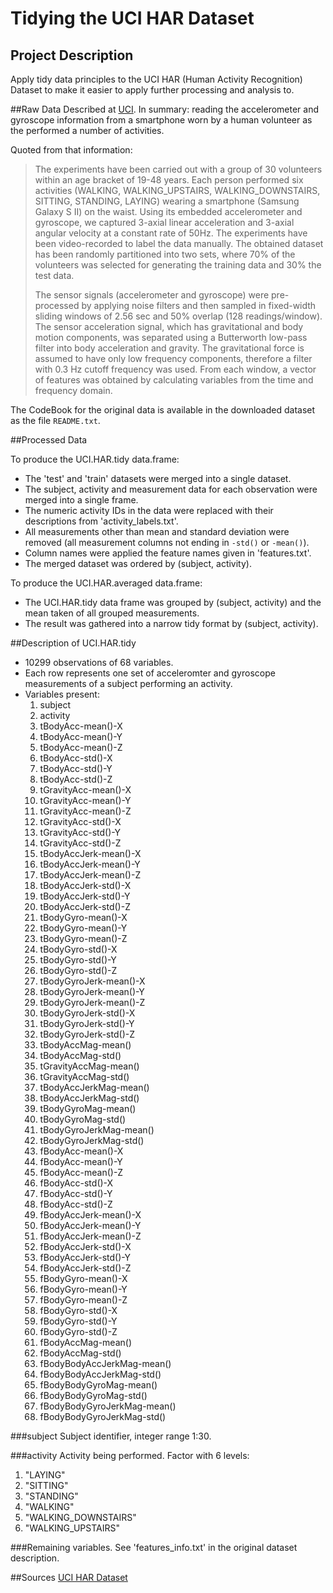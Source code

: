 # Tidying the UCI HAR Dataset

## Project Description
Apply tidy data principles to the UCI HAR (Human Activity Recognition) Dataset to make it easier to apply further processing and analysis to.

##Raw Data
Described at [UCI](http://archive.ics.uci.edu/ml/datasets/Human+Activity+Recognition+Using+Smartphones). In summary: reading the accelerometer and gyroscope information from a smartphone worn by a human volunteer as the performed a number of activities.

Quoted from that information:
> The experiments have been carried out with a group of 30 volunteers within an age bracket of 19-48 years. Each person performed six activities (WALKING, WALKING_UPSTAIRS, WALKING_DOWNSTAIRS, SITTING, STANDING, LAYING) wearing a smartphone (Samsung Galaxy S II) on the waist. Using its embedded accelerometer and gyroscope, we captured 3-axial linear acceleration and 3-axial angular velocity at a constant rate of 50Hz. The experiments have been video-recorded to label the data manually. The obtained dataset has been randomly partitioned into two sets, where 70% of the volunteers was selected for generating the training data and 30% the test data.
>
> The sensor signals (accelerometer and gyroscope) were pre-processed by applying noise filters and then sampled in fixed-width sliding windows of 2.56 sec and 50% overlap (128 readings/window). The sensor acceleration signal, which has gravitational and body motion components, was separated using a Butterworth low-pass filter into body acceleration and gravity. The gravitational force is assumed to have only low frequency components, therefore a filter with 0.3 Hz cutoff frequency was used. From each window, a vector of features was obtained by calculating variables from the time and frequency domain.

The CodeBook for the original data is available in the downloaded dataset as the file `README.txt`.

##Processed Data

To produce the UCI.HAR.tidy data.frame:
* The 'test' and 'train' datasets were merged into a single dataset.
* The subject, activity and measurement data for each observation were merged into a single frame.
* The numeric activity IDs in the data were replaced with their descriptions from 'activity_labels.txt'.
* All measurements other than mean and standard deviation were removed (all measurement columns not ending in `-std()` or `-mean()`).
* Column names were applied the feature names given in 'features.txt'.
* The merged dataset was ordered by (subject, activity).

To produce the UCI.HAR.averaged data.frame:
* The UCI.HAR.tidy data frame was grouped by (subject, activity) and the mean taken of all grouped measurements.
* The result was gathered into a narrow tidy format by (subject, activity).

##Description of UCI.HAR.tidy
 - 10299 observations of 68 variables.
 - Each row represents one set of acceleromter and gyroscope measurements of a subject performing an activity.
 - Variables present:
   1. subject
   1. activity
   1. tBodyAcc-mean()-X
   1. tBodyAcc-mean()-Y
   1. tBodyAcc-mean()-Z
   1. tBodyAcc-std()-X
   1. tBodyAcc-std()-Y
   1. tBodyAcc-std()-Z
   1. tGravityAcc-mean()-X
   1. tGravityAcc-mean()-Y
   1. tGravityAcc-mean()-Z
   1. tGravityAcc-std()-X
   1. tGravityAcc-std()-Y
   1. tGravityAcc-std()-Z
   1. tBodyAccJerk-mean()-X
   1. tBodyAccJerk-mean()-Y
   1. tBodyAccJerk-mean()-Z
   1. tBodyAccJerk-std()-X
   1. tBodyAccJerk-std()-Y
   1. tBodyAccJerk-std()-Z
   1. tBodyGyro-mean()-X
   1. tBodyGyro-mean()-Y
   1. tBodyGyro-mean()-Z
   1. tBodyGyro-std()-X
   1. tBodyGyro-std()-Y
   1. tBodyGyro-std()-Z
   1. tBodyGyroJerk-mean()-X
   1. tBodyGyroJerk-mean()-Y
   1. tBodyGyroJerk-mean()-Z
   1. tBodyGyroJerk-std()-X
   1. tBodyGyroJerk-std()-Y
   1. tBodyGyroJerk-std()-Z
   1. tBodyAccMag-mean()
   1. tBodyAccMag-std()
   1. tGravityAccMag-mean()
   1. tGravityAccMag-std()
   1. tBodyAccJerkMag-mean()
   1. tBodyAccJerkMag-std()
   1. tBodyGyroMag-mean()
   1. tBodyGyroMag-std()
   1. tBodyGyroJerkMag-mean()
   1. tBodyGyroJerkMag-std()
   1. fBodyAcc-mean()-X
   1. fBodyAcc-mean()-Y
   1. fBodyAcc-mean()-Z
   1. fBodyAcc-std()-X
   1. fBodyAcc-std()-Y
   1. fBodyAcc-std()-Z
   1. fBodyAccJerk-mean()-X
   1. fBodyAccJerk-mean()-Y
   1. fBodyAccJerk-mean()-Z
   1. fBodyAccJerk-std()-X
   1. fBodyAccJerk-std()-Y
   1. fBodyAccJerk-std()-Z
   1. fBodyGyro-mean()-X
   1. fBodyGyro-mean()-Y
   1. fBodyGyro-mean()-Z
   1. fBodyGyro-std()-X
   1. fBodyGyro-std()-Y
   1. fBodyGyro-std()-Z
   1. fBodyAccMag-mean()
   1. fBodyAccMag-std()
   1. fBodyBodyAccJerkMag-mean()
   1. fBodyBodyAccJerkMag-std()
   1. fBodyBodyGyroMag-mean()
   1. fBodyBodyGyroMag-std()
   1. fBodyBodyGyroJerkMag-mean()
   1. fBodyBodyGyroJerkMag-std()

###subject
Subject identifier, integer range 1:30.

###activity
Activity being performed. Factor with 6 levels:

 1. "LAYING"
 1. "SITTING"
 1. "STANDING"
 1. "WALKING"           
 1. "WALKING_DOWNSTAIRS"
 1. "WALKING_UPSTAIRS"  

###Remaining variables.
See 'features_info.txt' in the original dataset description.

##Sources
[UCI HAR Dataset](https://d396qusza40orc.cloudfront.net/getdata%2Fprojectfiles%2FUCI%20HAR%20Dataset.zip)
